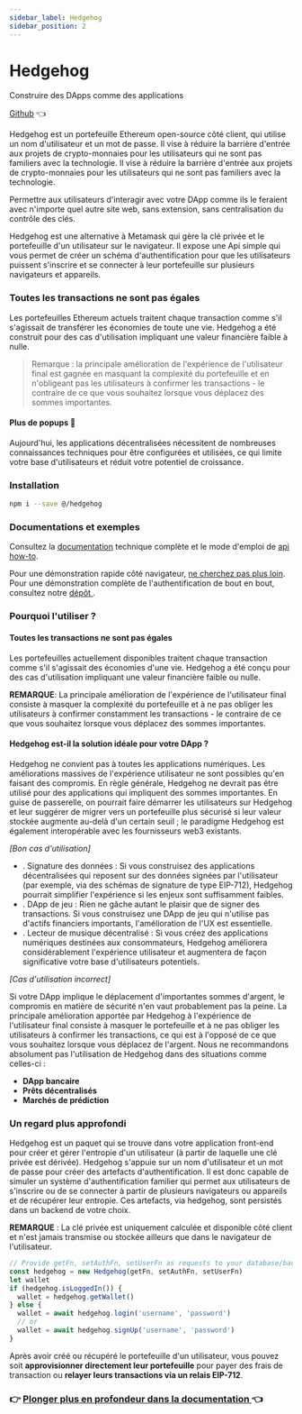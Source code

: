 ```yaml
---
sidebar_label: Hedgehog
sidebar_position: 2
---
```


# Hedgehog

Construire des DApps comme des applications

[Github](https://github.com/AudiusProject/hedgehog) 👈

Hedgehog est un portefeuille Ethereum open-source côté client, qui utilise un nom d'utilisateur et un mot de passe. Il vise à réduire la barrière d'entrée aux projets de crypto-monnaies pour les utilisateurs qui ne sont pas familiers avec la technologie. Il vise à réduire la barrière d'entrée aux projets de crypto-monnaies pour les utilisateurs qui ne sont pas familiers avec la technologie.

Permettre aux utilisateurs d'interagir avec votre DApp comme ils le feraient avec n'importe quel autre site web, sans extension, sans centralisation du contrôle des clés.

Hedgehog est une alternative à Metamask qui gère la clé privée et le portefeuille d'un utilisateur sur le navigateur. Il expose une Api simple qui vous permet de créer un schéma d'authentification pour que les utilisateurs puissent s'inscrire et se connecter à leur portefeuille sur plusieurs navigateurs et appareils.

### Toutes les transactions ne sont pas égales

Les portefeuilles Ethereum actuels traitent chaque transaction comme s'il s'agissait de transférer les économies de toute une vie. Hedgehog a été construit pour des cas d'utilisation impliquant une valeur financière faible à nulle.

> Remarque : la principale amélioration de l'expérience de l'utilisateur final est gagnée en masquant la complexité du portefeuille et en n'obligeant pas les utilisateurs à confirmer les transactions - le contraire de ce que vous souhaitez lorsque vous déplacez des sommes importantes.

#### Plus de popups 🦊

Aujourd'hui, les applications décentralisées nécessitent de nombreuses connaissances techniques pour être configurées et utilisées, ce qui limite votre base d'utilisateurs et réduit votre potentiel de croissance.

### Installation

```bash
npm i --save @/hedgehog
```

### Documentations et exemples

Consultez la [documentation](http://audiusproject.github.io/hedgehog-docs) technique complète et le mode d'emploi de [api how-to](http://audiusproject.github.io/hedgehog-docs#how-to).

Pour une démonstration rapide côté navigateur, [ne cherchez pas plus loin](https://codesandbox.io/embed/pp9zzv2n00). Pour une démonstration complète de l'authentification de bout en bout, consultez notre [dépôt ](https://github.com/AudiusProject/-hedgehog-demo).

### Pourquoi l'utiliser ?

#### Toutes les transactions ne sont pas égales

Les portefeuilles actuellement disponibles traitent chaque transaction comme s'il s'agissait des économies d'une vie. Hedgehog a été conçu pour des cas d'utilisation impliquant une valeur financière faible ou nulle.

**REMARQUE**: La principale amélioration de l'expérience de l'utilisateur final consiste à masquer la complexité du portefeuille et à ne pas obliger les utilisateurs à confirmer constamment les transactions - le contraire de ce que vous souhaitez lorsque vous déplacez des sommes importantes.

#### Hedgehog est-il la solution idéale pour votre DApp ?

Hedgehog ne convient pas à toutes les applications numériques. Les améliorations massives de l'expérience utilisateur ne sont possibles qu'en faisant des compromis. En règle générale, Hedgehog ne devrait pas être utilisé pour des applications qui impliquent des sommes importantes. En guise de passerelle, on pourrait faire démarrer les utilisateurs sur Hedgehog et leur suggérer de migrer vers un portefeuille plus sécurisé si leur valeur stockée augmente au-delà d'un certain seuil ; le paradigme Hedgehog est également interopérable avec les fournisseurs web3 existants.

_\[Bon cas d'utilisation\]_

* . Signature des données : Si vous construisez des applications décentralisées qui reposent sur des données signées par l'utilisateur (par exemple, via des schémas de signature de type EIP-712), Hedgehog pourrait simplifier l'expérience si les enjeux sont suffisamment faibles.
* . DApp de jeu : Rien ne gâche autant le plaisir que de signer des transactions. Si vous construisez une DApp de jeu qui n'utilise pas d'actifs financiers importants, l'amélioration de l'UX est essentielle.
* . Lecteur de musique décentralisé : Si vous créez des applications numériques destinées aux consommateurs, Hedgehog améliorera considérablement l'expérience utilisateur et augmentera de façon significative votre base d'utilisateurs potentiels.

_\[Cas d'utilisation incorrect\]_

Si votre DApp implique le déplacement d'importantes sommes d'argent, le compromis en matière de sécurité n'en vaut probablement pas la peine. La principale amélioration apportée par Hedgehog à l'expérience de l'utilisateur final consiste à masquer le portefeuille et à ne pas obliger les utilisateurs à confirmer les transactions, ce qui est à l'opposé de ce que vous souhaitez lorsque vous déplacez de l'argent.  Nous ne recommandons absolument pas l'utilisation de Hedgehog dans des situations comme celles-ci :

* **DApp bancaire**
* **Prêts décentralisés**
* **Marchés de prédiction**

### Un regard plus approfondi

Hedgehog est un paquet qui se trouve dans votre application front-end pour créer et gérer l'entropie d'un utilisateur (à partir de laquelle une clé privée est dérivée). Hedgehog s'appuie sur un nom d'utilisateur et un mot de passe pour créer des artefacts d'authentification. Il est donc capable de simuler un système d'authentification familier qui permet aux utilisateurs de s'inscrire ou de se connecter à partir de plusieurs navigateurs ou appareils et de récupérer leur entropie. Ces artefacts, via hedgehog, sont persistés dans un backend de votre choix.

**REMARQUE** : La clé privée est uniquement calculée et disponible côté client et n'est jamais transmise ou stockée ailleurs que dans le navigateur de l'utilisateur.

```javascript
// Provide getFn, setAuthFn, setUserFn as requests to your database/backend service (more details in docs).
const hedgehog = new Hedgehog(getFn, setAuthFn, setUserFn)
let wallet
if (hedgehog.isLoggedIn()) {
  wallet = hedgehog.getWallet()
} else {
  wallet = await hedgehog.login('username', 'password')
  // or
  wallet = await hedgehog.signUp('username', 'password')
}
```

Après avoir créé ou récupéré le portefeuille d'un utilisateur, vous pouvez soit **approvisionner directement leur portefeuille** pour payer des frais de transaction ou **relayer leurs transactions via un relais EIP-712**.


### 👉 [ Plonger plus en profondeur dans la documentation ](https://audiusproject.github.io/hedgehog-docs/#installation) 👈
